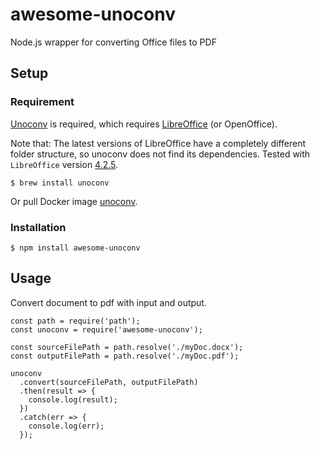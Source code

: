# awesome-unoconv

Node.js wrapper for converting Office files to PDF

## Setup

### Requirement

[Unoconv](http://dag.wieers.com/home-made/unoconv/) is required, which requires [LibreOffice](http://www.libreoffice.org/) (or OpenOffice).

Note that: The latest versions of LibreOffice have a completely different folder structure, so unoconv does not find its dependencies. Tested with `LibreOffice` version [4.2.5](https://downloadarchive.documentfoundation.org/libreoffice/old/4.2.5.2/mac/x86_64/LibreOffice_4.2.5.2_MacOS_x86-64.dmg).

```
$ brew install unoconv
```

Or pull Docker image [unoconv](https://github.com/zxhaaa6/unoconv).

### Installation

```
$ npm install awesome-unoconv
```

## Usage

Convert document to pdf with input and output.
```
const path = require('path');
const unoconv = require('awesome-unoconv');

const sourceFilePath = path.resolve('./myDoc.docx');
const outputFilePath = path.resolve('./myDoc.pdf');

unoconv
  .convert(sourceFilePath, outputFilePath)
  .then(result => {
    console.log(result);
  })
  .catch(err => {
    console.log(err);
  });
```
